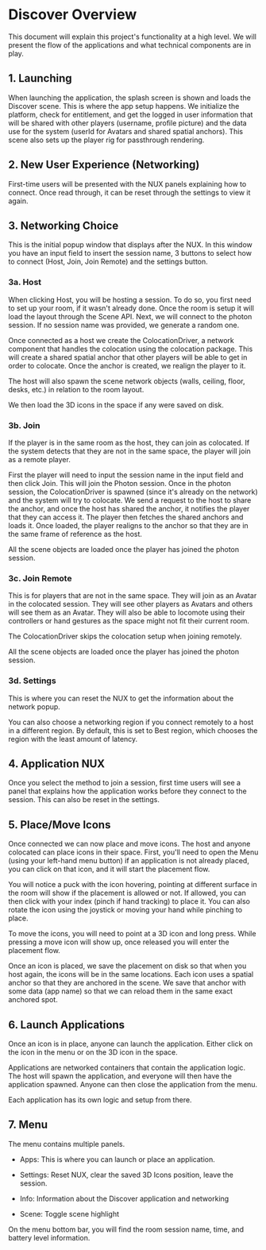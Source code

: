 # Discover Overview

This document will explain this project's functionality at a high level. We will present the flow of the applications and what technical components are in play.

## 1. Launching

When launching the application, the splash screen is shown and loads the Discover scene. This is where the app setup happens. We initialize the platform, check for entitlement, and get the logged in user information that will be shared with other players (username, profile picture) and the data use for the system (userId for Avatars and shared spatial anchors). This scene also sets up the player rig for passthrough rendering.

## 2. New User Experience (Networking)

First-time users will be presented with the NUX panels explaining how to connect. Once read through, it can be reset through the settings to view it again.

## 3. Networking Choice

This is the initial popup window that displays after the NUX. In this window you have an input field to insert the session name, 3 buttons to select how to connect (Host, Join, Join Remote) and the settings button.

### 3a. Host

When clicking Host, you will be hosting a session. To do so, you first need to set up your room, if it wasn't already done. Once the room is setup it will load the layout through the Scene API. Next, we will connect to the photon session. If no session name was provided, we generate a random one.

Once connected as a host we create the ColocationDriver, a network component that handles the colocation using the colocation package. This will create a shared spatial anchor that other players will be able to get in order to colocate. Once the anchor is created, we realign the player to it.

The host will also spawn the scene network objects (walls, ceiling, floor, desks, etc.) in relation to the room layout.

We then load the 3D icons in the space if any were saved on disk.

### 3b. Join

If the player is in the same room as the host, they can join as colocated. If the system detects that they are not in the same space, the player will join as a remote player.

First the player will need to input the session name in the input field and then click Join. This will join the Photon session. Once in the photon session, the ColocationDriver is spawned (since it's already on the network) and the system will try to colocate. We send a request to the host to share the anchor, and once the host has shared the anchor, it notifies the player that they can access it. The player then fetches the shared anchors and loads it. Once loaded, the player realigns to the anchor so that they are in the same frame of reference as the host.

All the scene objects are loaded once the player has joined the photon session.

### 3c. Join Remote

This is for players that are not in the same space. They will join as an Avatar in the colocated session. They will see other players as Avatars and others will see them as an Avatar. They will also be able to locomote using their controllers or hand gestures as the space might not fit their current room.

The ColocationDriver skips the colocation setup when joining remotely.

All the scene objects are loaded once the player has joined the photon session.

### 3d. Settings

This is where you can reset the NUX to get the information about the network popup.

You can also choose a networking region if you connect remotely to a host in a different region. By default, this is set to Best region, which chooses the region with the least amount of latency.

## 4. Application NUX

Once you select the method to join a session, first time users will see a panel that explains how the application works before they connect to the session. This can also be reset in the settings.

## 5. Place/Move Icons

Once connected we can now place and move icons. The host and anyone colocated can place icons in their space. First, you'll need to open the Menu (using your left-hand menu button) if an application is not already placed, you can click on that icon, and it will start the placement flow.

You will notice a puck with the icon hovering, pointing at different surface in the room will show if the placement is allowed or not. If allowed, you can then click with your index (pinch if hand tracking) to place it. You can also rotate the icon using the joystick or moving your hand while pinching to place.

To move the icons, you will need to point at a 3D icon and long press. While pressing a move icon will show up, once released you will enter the placement flow.

Once an icon is placed, we save the placement on disk so that when you host again, the icons will be in the same locations. Each icon uses a spatial anchor so that they are anchored in the scene. We save that anchor with some data (app name) so that we can reload them in the same exact anchored spot.

## 6. Launch Applications

Once an icon is in place, anyone can launch the application. Either click on the icon in the menu or on the 3D icon in the space.

Applications are networked containers that contain the application logic. The host will spawn the application, and everyone will then have the application spawned. Anyone can then close the application from the menu.

Each application has its own logic and setup from there.

## 7. Menu

The menu contains multiple panels.

* Apps: This is where you can launch or place an application.

* Settings: Reset NUX, clear the saved 3D Icons position, leave the session.

* Info: Information about the Discover application and networking

* Scene: Toggle scene highlight

On the menu bottom bar, you will find the room session name, time, and battery level information.
